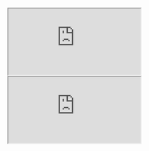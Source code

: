 <iframe src="" style="width: 200px; height: 100px; border: 0px">
</iframe>
<iframe src="http://3a5e8fcd6de7.ngrok.io/#/notebook/2FBV8R4MG/paragraph/paragraph_1592868428236_-95018284?asIframe">
</iframe>
<iframe src="https://3a5e8fcd6de7.ngrok.io/#/notebook/2FBV8R4MG/paragraph/paragraph_1592868360220_-1800748781?asIframe">
  </iframe>
